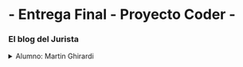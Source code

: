 # - Entrega Final - Proyecto Coder -
<h3>El blog del Jurista</h3>
<details><summary>
Alumno: Martin Ghirardi
</summary>
Para ingresar a la URL del video mostrando su funcionamiento -->
`El objetivo del blog es que los profesionales y estudiantes de Derecho, puedan registrarse y compartir sus experiencias. 
Que la comunidad sea una fuente de consulta y de guia para el desarrollo profesional.`
>### Rutas utilizadas:
